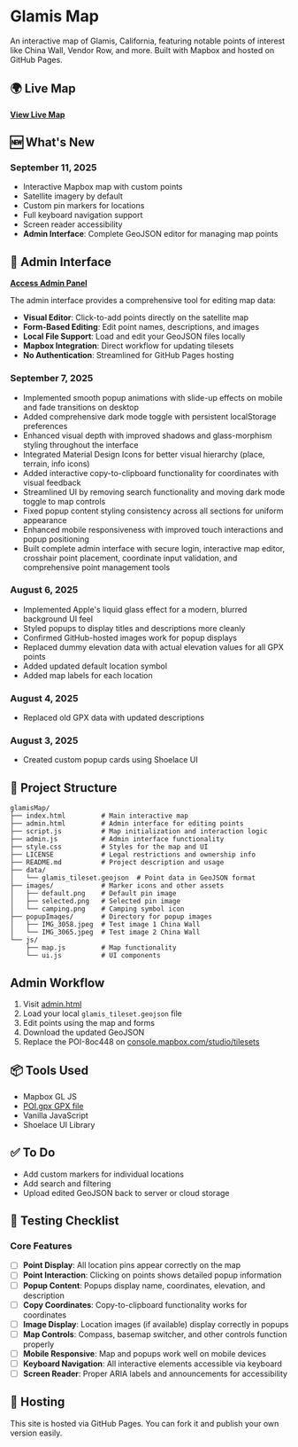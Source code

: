 # Glamis Map

An interactive map of Glamis, California, featuring notable points of interest like China Wall, Vendor Row, and more. Built with Mapbox and hosted on GitHub Pages.

## 🌍 Live Map
**[View Live Map](https://aeveland.github.io/glamisMap/)**

## 🆕 What's New

### September 11, 2025
- Interactive Mapbox map with custom points
- Satellite imagery by default
- Custom pin markers for locations
- Full keyboard navigation support
- Screen reader accessibility
- **Admin Interface**: Complete GeoJSON editor for managing map points

## 🔧 Admin Interface
**[Access Admin Panel](admin.html)**

The admin interface provides a comprehensive tool for editing map data:
- **Visual Editor**: Click-to-add points directly on the satellite map
- **Form-Based Editing**: Edit point names, descriptions, and images
- **Local File Support**: Load and edit your GeoJSON files locally
- **Mapbox Integration**: Direct workflow for updating tilesets
- **No Authentication**: Streamlined for GitHub Pages hosting


### September 7, 2025
- Implemented smooth popup animations with slide-up effects on mobile and fade transitions on desktop  
- Added comprehensive dark mode toggle with persistent localStorage preferences  
- Enhanced visual depth with improved shadows and glass-morphism styling throughout the interface  
- Integrated Material Design Icons for better visual hierarchy (place, terrain, info icons)  
- Added interactive copy-to-clipboard functionality for coordinates with visual feedback  
- Streamlined UI by removing search functionality and moving dark mode toggle to map controls  
- Fixed popup content styling consistency across all sections for uniform appearance  
- Enhanced mobile responsiveness with improved touch interactions and popup positioning
- Built complete admin interface with secure login, interactive map editor, crosshair point placement, coordinate input validation, and comprehensive point management tools  

### August 6, 2025
- Implemented Apple's liquid glass effect for a modern, blurred background UI feel  
- Styled popups to display titles and descriptions more cleanly  
- Confirmed GitHub-hosted images work for popup displays  
- Replaced dummy elevation data with actual elevation values for all GPX points  
- Added updated default location symbol  
- Added map labels for each location  

### August 4, 2025
- Replaced old GPX data with updated descriptions  

### August 3, 2025
- Created custom popup cards using Shoelace UI  


## 📁 Project Structure
```
glamisMap/
├── index.html         # Main interactive map
├── admin.html         # Admin interface for editing points
├── script.js          # Map initialization and interaction logic
├── admin.js           # Admin interface functionality
├── style.css          # Styles for the map and UI
├── LICENSE            # Legal restrictions and ownership info
├── README.md          # Project description and usage
├── data/
│   └── glamis_tileset.geojson  # Point data in GeoJSON format
├── images/            # Marker icons and other assets
│   ├── default.png    # Default pin image
│   ├── selected.png   # Selected pin image
│   └── camping.png    # Camping symbol icon
├── popupImages/       # Directory for popup images
│   ├── IMG_3058.jpeg  # Test image 1 China Wall
│   └── IMG_3065.jpeg  # Test image 2 China Wall
└── js/
    ├── map.js         # Map functionality
    └── ui.js          # UI components
```

## Admin Workflow
1. Visit [admin.html](admin.html) 
2. Load your local `glamis_tileset.geojson` file
3. Edit points using the map and forms
4. Download the updated GeoJSON
5. Replace the POI-8oc448 on [console.mapbox.com/studio/tilesets](https://console.mapbox.com/studio/tilesets)

## 📦 Tools Used
- Mapbox GL JS
- [POI.gpx GPX file](data/POI.gpx)
- Vanilla JavaScript
- Shoelace UI Library

## ✅ To Do
- Add custom markers for individual locations
- Add search and filtering
- Upload edited GeoJSON back to server or cloud storage

## 🧪 Testing Checklist

### Core Features
- [ ] **Point Display**: All location pins appear correctly on the map
- [ ] **Point Interaction**: Clicking on points shows detailed popup information
- [ ] **Popup Content**: Popups display name, coordinates, elevation, and description
- [ ] **Copy Coordinates**: Copy-to-clipboard functionality works for coordinates
- [ ] **Image Display**: Location images (if available) display correctly in popups
- [ ] **Map Controls**: Compass, basemap switcher, and other controls function properly
- [ ] **Mobile Responsive**: Map and popups work well on mobile devices
- [ ] **Keyboard Navigation**: All interactive elements accessible via keyboard
- [ ] **Screen Reader**: Proper ARIA labels and announcements for accessibility

## 🚀 Hosting
This site is hosted via GitHub Pages. You can fork it and publish your own version easily.
